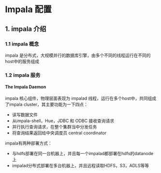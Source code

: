 # Impala 配置

## 1. impala 介绍

### 1.1 impala 概念

impala 是分布式，大规模并行的数据库引擎，由多个不同的线程运行在不同的host中的服务组成

### 1.2 impala 服务

#### The Impala Daemon

impala 核心组件，物理层面表现为 impalad 线程，运行在多个host中，共同组成了impala cluster，其主要功能为一下四点：

- 读写数据文件
- 从impala-shell，Hue，JDBC 和 ODBC 接收查询请求
- 并行执行查询请求，在整个集群当中分发任务
- 将查询结果返回给中央调度员 central coordinator

impala有两种部署方式：

- 与hdfs部署在同一台机器上，并且每一个impalad都部署在hdfs的datanode上
- impalad分布式部署在多台机器上，并且远程读取HDFS，S3，ADLS等等
